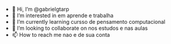 - 👋 Hi, I’m @gabrielgtarp
- 👀 I’m interested in em aprende e trabalha
- 🌱 I’m currently learning cursso de pensamento computacional
- 💞️ I’m looking to collaborate on nos estudos e nas aulas
- 📫 How to reach me nao e de sua conta

